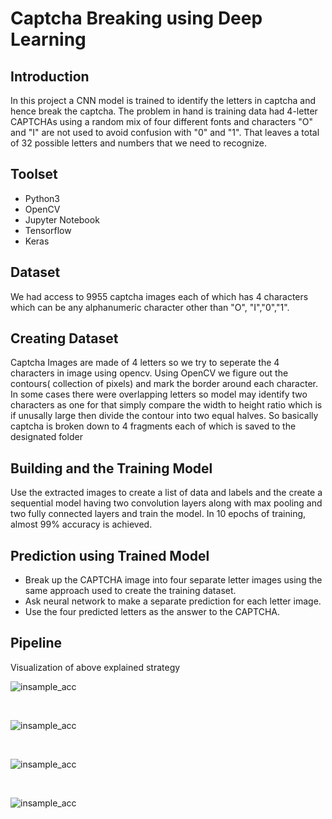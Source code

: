 # Captcha Breaking using Deep Learning

## Introduction

In this project a CNN model is trained to identify the letters in captcha and hence break the captcha. The problem in hand is training data had 4-letter CAPTCHAs using a random mix of four different fonts and characters "O" and "I" are not used to avoid confusion with "0" and "1". That leaves a total of 32 possible letters and numbers that we need to recognize.

## Toolset

<ul>
  <li>Python3</li>
  <li>OpenCV</li>
  <li>Jupyter Notebook</li>
  <li>Tensorflow</li>
  <li>Keras</li>
</ul>

## Dataset

We had access to 9955 captcha images each of which has 4 characters which can be any alphanumeric character other than "O", "I","0","1".

## Creating Dataset

Captcha Images are made of 4 letters so we try to seperate the 4 characters in image using opencv. Using OpenCV we figure out the contours( collection of pixels) and mark the border around each character. In some cases there were overlapping letters so model may identify two characters as one for that simply compare the width to height ratio which is if unusally large then divide the contour into two equal halves. So basically captcha is broken down to 4 fragments each of which is saved to the designated folder

## Building and the Training Model

Use the extracted images to create a list of data and labels and the create a sequential model having two convolution layers along with max pooling and two fully connected layers and train the model. In 10 epochs of training, almost 99% accuracy is achieved.

## Prediction using Trained Model

<ul>
<li>Break up the CAPTCHA image into four separate letter images using the same approach used to create the training dataset.</li>
<li>Ask neural network to make a separate prediction for each letter image.</li>
<li>Use the four predicted letters as the answer to the CAPTCHA.</li>
</ul>

## Pipeline

Visualization of above explained strategy

![insample_acc](./Accuracy1.PNG)

&nbsp; &nbsp; &nbsp; &nbsp; &nbsp; &nbsp; &nbsp; &nbsp; &nbsp;
&nbsp; &nbsp; &nbsp; &nbsp; &nbsp; &nbsp; &nbsp; &nbsp; &nbsp;
&nbsp; &nbsp; &nbsp; &nbsp; &nbsp; &nbsp; &nbsp; &nbsp; &nbsp;
&nbsp; &nbsp; &nbsp; &nbsp; &nbsp; &nbsp; &nbsp; &nbsp; &nbsp;
&nbsp; &nbsp; &nbsp; &nbsp; &nbsp; &nbsp; &nbsp; &nbsp; &nbsp;
&nbsp; &nbsp; &nbsp; &nbsp; &nbsp; &nbsp; &nbsp; &nbsp; &nbsp;

![insample_acc](./Accuracy1.PNG)

&nbsp; &nbsp; &nbsp; &nbsp; &nbsp; &nbsp; &nbsp; &nbsp; &nbsp;
&nbsp; &nbsp; &nbsp; &nbsp; &nbsp; &nbsp; &nbsp; &nbsp; &nbsp;
&nbsp; &nbsp; &nbsp; &nbsp; &nbsp; &nbsp; &nbsp; &nbsp; &nbsp;
&nbsp; &nbsp; &nbsp; &nbsp; &nbsp; &nbsp; &nbsp; &nbsp; &nbsp;
&nbsp; &nbsp; &nbsp; &nbsp; &nbsp; &nbsp; &nbsp; &nbsp; &nbsp;
&nbsp; &nbsp; &nbsp; &nbsp; &nbsp; &nbsp; &nbsp; &nbsp; &nbsp;

![insample_acc](./Accuracy1.PNG)

&nbsp; &nbsp; &nbsp; &nbsp; &nbsp; &nbsp; &nbsp; &nbsp; &nbsp;
&nbsp; &nbsp; &nbsp; &nbsp; &nbsp; &nbsp; &nbsp; &nbsp; &nbsp;
&nbsp; &nbsp; &nbsp; &nbsp; &nbsp; &nbsp; &nbsp; &nbsp; &nbsp;
&nbsp; &nbsp; &nbsp; &nbsp; &nbsp; &nbsp; &nbsp; &nbsp; &nbsp;
&nbsp; &nbsp; &nbsp; &nbsp; &nbsp; &nbsp; &nbsp; &nbsp; &nbsp;
&nbsp; &nbsp; &nbsp; &nbsp; &nbsp; &nbsp; &nbsp; &nbsp; &nbsp;

![insample_acc](./Accuracy1.PNG)

&nbsp; &nbsp; &nbsp; &nbsp; &nbsp; &nbsp; &nbsp; &nbsp; &nbsp;
&nbsp; &nbsp; &nbsp; &nbsp; &nbsp; &nbsp; &nbsp; &nbsp; &nbsp;
&nbsp; &nbsp; &nbsp; &nbsp; &nbsp; &nbsp; &nbsp; &nbsp; &nbsp;
&nbsp; &nbsp; &nbsp; &nbsp; &nbsp; &nbsp; &nbsp; &nbsp; &nbsp;
&nbsp; &nbsp; &nbsp; &nbsp; &nbsp; &nbsp; &nbsp; &nbsp; &nbsp;
&nbsp; &nbsp; &nbsp; &nbsp; &nbsp; &nbsp; &nbsp; &nbsp; &nbsp;
